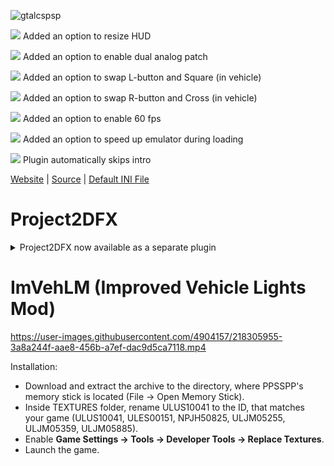![gtalcspsp](http://thirteenag.github.io/screens/gtalcspsp/main2.jpg)

![](https://habrastorage.org/webt/ow/yy/mg/owyymgpibfqzfbwyf_iqoiqrede.png) Added an option to resize HUD

![](https://habrastorage.org/webt/ow/yy/mg/owyymgpibfqzfbwyf_iqoiqrede.png) Added an option to enable dual analog patch

![](https://habrastorage.org/webt/ow/yy/mg/owyymgpibfqzfbwyf_iqoiqrede.png) Added an option to swap L-button and Square (in vehicle)

![](https://habrastorage.org/webt/ow/yy/mg/owyymgpibfqzfbwyf_iqoiqrede.png) Added an option to swap R-button and Cross (in vehicle)

![](https://habrastorage.org/webt/ow/yy/mg/owyymgpibfqzfbwyf_iqoiqrede.png) Added an option to enable 60 fps

![](https://habrastorage.org/webt/ow/yy/mg/owyymgpibfqzfbwyf_iqoiqrede.png) Added an option to speed up emulator during loading

![](https://habrastorage.org/webt/d_/eg/ym/d_egymd6w_tem2erocab-e9ikna.png) Plugin automatically skips intro

[Website](http://thirteenag.github.io/wfp#gtalcspsp) | [Source](https://github.com/ThirteenAG/WidescreenFixesPack/blob/master/source/GTALCS.PPSSPP.WidescreenFix/main.c) | [Default INI File](https://github.com/ThirteenAG/WidescreenFixesPack/blob/master/data/GTALCS.PPSSPP.WidescreenFix/memstick/PSP/PLUGINS/GTALCS.PPSSPP.WidescreenFix/GTALCS.PPSSPP.WidescreenFix.ini)

# Project2DFX

<details>
  <summary>Project2DFX now available as a separate plugin</summary>
  <img src="https://user-images.githubusercontent.com/4904157/156891784-3143e193-2e90-470d-bdc1-fdc94bf7ea87.png" width="652px" />
</details>

# ImVehLM (Improved Vehicle Lights Mod)

https://user-images.githubusercontent.com/4904157/218305955-3a8a244f-aae8-456b-a7ef-dac9d5ca7118.mp4

Installation:
- Download and extract the archive to the directory, where PPSSPP's memory stick is located (File -> Open Memory Stick).
- Inside TEXTURES folder, rename ULUS10041 to the ID, that matches your game (ULUS10041, ULES00151, NPJH50825, ULJM05255, ULJM05359, ULJM05885).
- Enable **Game Settings -> Tools -> Developer Tools -> Replace Textures**.
- Launch the game.